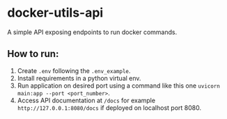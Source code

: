 # docker-utils-api
A simple API exposing endpoints to run docker commands.


## How to run:
1. Create `.env` following the `.env_example`.
2. Install requirements in a python virtual env.
3. Run application on desired port using a command like this one `uvicorn main:app --port <port_number>`.
4. Access API documentation at `/docs` for example `http://127.0.0.1:8080/docs` if deployed on localhost port 8080.

